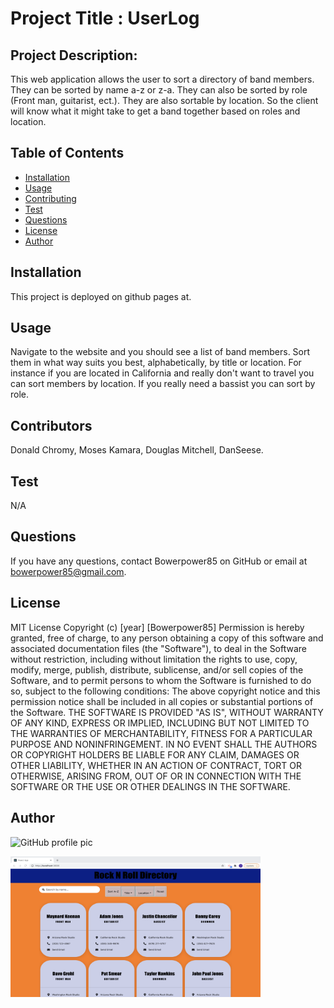 
  # Project Title : UserLog
  ## Project Description:
  This web application allows the user to sort a directory of band members. They can be sorted by name a-z or z-a. They can also be sorted by role (Front man, guitarist, ect.). They are also sortable by location. So the client will know what it might take to get a band together based on roles and location.
  ## Table of Contents
  * [Installation](#installation)
  * [Usage](#usage)
  * [Contributing](#contributing)
  * [Test](#test)
  * [Questions](#questions)
  * [License](#license)
  * [Author](#Author)
  ## Installation
  This project is deployed on github pages at.
  ## Usage
  Navigate to the website and you should see a list of band members. Sort them in what way suits you best, alphabetically, by title or location. For instance if you are located in California and really don't want to travel you can sort members by location. If you really need a bassist you can sort by role. 
  ## Contributors
  Donald Chromy, Moses Kamara, Douglas Mitchell, DanSeese.
  ## Test
  N/A
  ## Questions
  If you have any questions, contact Bowerpower85 on GitHub or email at bowerpower85@gmail.com.
  ## License
  MIT License 
  Copyright (c) [year] [Bowerpower85]
  Permission is hereby granted, free of charge, to any person obtaining a copy
  of this software and associated documentation files (the "Software"), to deal
  in the Software without restriction, including without limitation the rights
  to use, copy, modify, merge, publish, distribute, sublicense, and/or sell
  copies of the Software, and to permit persons to whom the Software is
  furnished to do so, subject to the following conditions:
  The above copyright notice and this permission notice shall be included in all
  copies or substantial portions of the Software.
  THE SOFTWARE IS PROVIDED "AS IS", WITHOUT WARRANTY OF ANY KIND, EXPRESS OR
  IMPLIED, INCLUDING BUT NOT LIMITED TO THE WARRANTIES OF MERCHANTABILITY,
  FITNESS FOR A PARTICULAR PURPOSE AND NONINFRINGEMENT. IN NO EVENT SHALL THE
  AUTHORS OR COPYRIGHT HOLDERS BE LIABLE FOR ANY CLAIM, DAMAGES OR OTHER
  LIABILITY, WHETHER IN AN ACTION OF CONTRACT, TORT OR OTHERWISE, ARISING FROM,
  OUT OF OR IN CONNECTION WITH THE SOFTWARE OR THE USE OR OTHER DEALINGS IN THE
  SOFTWARE.
  ## Author
  ![GitHub profile pic](https://avatars0.githubusercontent.com/u/56975398?v=4)

  <img src="userlog/public/img/RockDirectory.png" height="225px" width="400px">
